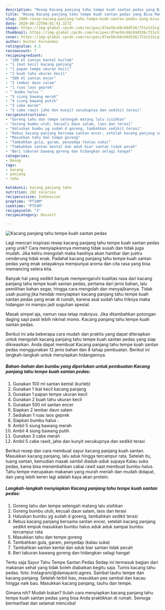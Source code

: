 ```yaml
---
description: "Resep Kacang panjang tahu tempe kuah santan pedas yang Bisa Manjain Lidah"
title: "Resep Kacang panjang tahu tempe kuah santan pedas yang Bisa Manjain Lidah"
slug: 2900-resep-kacang-panjang-tahu-tempe-kuah-santan-pedas-yang-bisa-manjain-lidah
date: 2020-08-22T06:01:41.327Z
image: https://img-global.cpcdn.com/recipes/d7ae56c68cb9d536/751x532cq70/kacang-panjang-tahu-tempe-kuah-santan-pedas-foto-resep-utama.jpg
thumbnail: https://img-global.cpcdn.com/recipes/d7ae56c68cb9d536/751x532cq70/kacang-panjang-tahu-tempe-kuah-santan-pedas-foto-resep-utama.jpg
cover: https://img-global.cpcdn.com/recipes/d7ae56c68cb9d536/751x532cq70/kacang-panjang-tahu-tempe-kuah-santan-pedas-foto-resep-utama.jpg
author: Hunter Fernandez
ratingvalue: 4.5
reviewcount: 7
recipeingredient:
- "100 ml santan kental kurleb"
- "1 ikat kecil kacang panjang"
- "1 papan tempe ukuran kecil"
- "2 buah tahu ukuran kecil"
- "500 ml santan encer"
- "2 lembar daun salam"
- "1 ruas laos geprek"
- " bumbu halus "
- "5 siung bawang merah"
- "4 siung bawang putih"
- "3 cabe merah"
- "5 cabe rawit jahe dan kunyit secukupnya dan sedikit terasi"
recipeinstructions:
- "Goreng tahu dan tempe setengah matang lalu sisihkan"
- "Goreng bumbu utuh, kecuali daun salam, laos dan terasi"
- "Haluskan bumbu yg sudah d goreng, tambahkan sedikit terasi"
- "Rebus kacang panjang bersama santan encer, setelah kacang panjang sedikit empuk masukkan bumbu halus aduk aduk sampai bumbu tercampur rata"
- "Masukkan tahu dan tempe goreng"
- "Tambahkan gula, garam, penyedap (kalau suka)"
- "Tambahkan santan kental dan aduk biar santan tidak pecah"
- "Beri taburan bawang goreng dan hidangkan selagi hangat"
categories:
- Resep
tags:
- kacang
- panjang
- tahu

katakunci: kacang panjang tahu 
nutrition: 282 calories
recipecuisine: Indonesian
preptime: "PT10M"
cooktime: "PT54M"
recipeyield: "3"
recipecategory: Dessert

---
```



![Kacang panjang tahu tempe kuah santan pedas](https://img-global.cpcdn.com/recipes/d7ae56c68cb9d536/751x532cq70/kacang-panjang-tahu-tempe-kuah-santan-pedas-foto-resep-utama.jpg)

Lagi mencari inspirasi resep kacang panjang tahu tempe kuah santan pedas yang unik? Cara menyiapkannya memang tidak susah dan tidak juga mudah. Jika keliru mengolah maka hasilnya akan hambar dan justru cenderung tidak enak. Padahal kacang panjang tahu tempe kuah santan pedas yang enak selayaknya mempunyai aroma dan cita rasa yang bisa memancing selera kita.

Banyak hal yang sedikit banyak mempengaruhi kualitas rasa dari kacang panjang tahu tempe kuah santan pedas, pertama dari jenis bahan, lalu pemilihan bahan segar, hingga cara mengolah dan menyajikannya. Tidak usah pusing jika hendak menyiapkan kacang panjang tahu tempe kuah santan pedas yang enak di rumah, karena asal sudah tahu triknya maka hidangan ini mampu jadi suguhan spesial.

Masak simpel aja, namun rasa tetap maknyus. Jika ditambahkan potongan daging sapi pasti lebih nikmat moms. Kacang panjang tahu tempe kuah santan pedas.


Berikut ini ada beberapa cara mudah dan praktis yang dapat diterapkan untuk mengolah kacang panjang tahu tempe kuah santan pedas yang siap dikreasikan. Anda dapat membuat Kacang panjang tahu tempe kuah santan pedas menggunakan 12 jenis bahan dan 8 tahap pembuatan. Berikut ini langkah-langkah untuk menyiapkan hidangannya.

<!--inarticleads1-->

##### Bahan-bahan dan bumbu yang diperlukan untuk pembuatan Kacang panjang tahu tempe kuah santan pedas:

1. Gunakan 100 ml santan kental (kurleb)
1. Gunakan 1 ikat kecil kacang panjang
1. Gunakan 1 papan tempe ukuran kecil
1. Gunakan 2 buah tahu ukuran kecil
1. Gunakan 500 ml santan encer
1. Siapkan 2 lembar daun salam
1. Sediakan 1 ruas laos geprek
1. Siapkan  bumbu halus :
1. Ambil 5 siung bawang merah
1. Ambil 4 siung bawang putih
1. Gunakan 3 cabe merah
1. Ambil 5 cabe rawit, jahe dan kunyit secukupnya dan sedikit terasi


Berikut resep dan cara membuat sayur kacang panjang kuah santan. Masukkan kacang panjang, lalu aduk hingga tercampur rata. Setelah itu, tuang santan, kemudian masak sambil diaduk-aduk supaya Kalau suka pedas, kama bisa menambahkan cabai rawit saat membuat bumbu halus. Tahu tempe merupakan makanan yang murah meriah dan mudah didapat, dan yang lebih keren lagi adalah kaya akan protein. 

<!--inarticleads2-->

##### Langkah-langkah menyiapkan Kacang panjang tahu tempe kuah santan pedas:

1. Goreng tahu dan tempe setengah matang lalu sisihkan
1. Goreng bumbu utuh, kecuali daun salam, laos dan terasi
1. Haluskan bumbu yg sudah d goreng, tambahkan sedikit terasi
1. Rebus kacang panjang bersama santan encer, setelah kacang panjang sedikit empuk masukkan bumbu halus aduk aduk sampai bumbu tercampur rata
1. Masukkan tahu dan tempe goreng
1. Tambahkan gula, garam, penyedap (kalau suka)
1. Tambahkan santan kental dan aduk biar santan tidak pecah
1. Beri taburan bawang goreng dan hidangkan selagi hangat


Tentu saja Sayur Tahu Tempe Santan Pedas Sedap ini termasuk bagian dari makanan sehat yang tidak boleh diabaikan begitu saja. Tumis kacang tahu pedas. foto: Instagram/@damayanti.agnes. Sambal tauhu tempe dan kacang panjang. Setelah terbit bau, masukkan pes sambal dan kacau hingga naik bau. Masukkan kacang panjang, tauhu dan tempe. 

Gimana nih? Mudah bukan? Itulah cara menyiapkan kacang panjang tahu tempe kuah santan pedas yang bisa Anda praktikkan di rumah. Semoga bermanfaat dan selamat mencoba!
